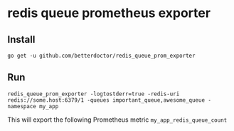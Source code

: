 redis queue prometheus exporter
===============================

## Install

`go get -u github.com/betterdoctor/redis_queue_prom_exporter`

## Run

```
redis_queue_prom_exporter -logtostderr=true -redis-uri redis://some.host:6379/1 -queues important_queue,awesome_queue -namespace my_app
```

This will export the following Prometheus metric `my_app_redis_queue_count`


